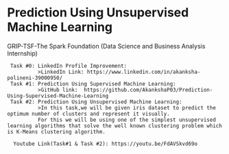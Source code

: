 # Prediction Using Unsupervised Machine Learning
   GRIP-TSF-The Spark Foundation
   (Data Science and Business Analysis Internship)
     
     Task #0: LinkedIn Profile Improvement:
              >LinkedIn Link: https://www.linkedin.com/in/akanksha-polineni-39000950/
     Task #1: Prediction Using Supervised Machine Learning:
              >GitHub link:  https://github.com/AkankshaP03/Prediction-Using-Supervised-Machine-Learning
     Task #2: Prediction Using Unsupervised Machine Learning:
              >In this task,we will be given iris dataset to predict the optimum number of clusters and represent it visually.
              For this we will be using one of the simplest unsupervised learning algorithms that solve the well known clustering problem which is K-Means clustering algorithm.
      
      Youtube Link(Task#1 & Task #2): https://youtu.be/FdAVSkvd69o

